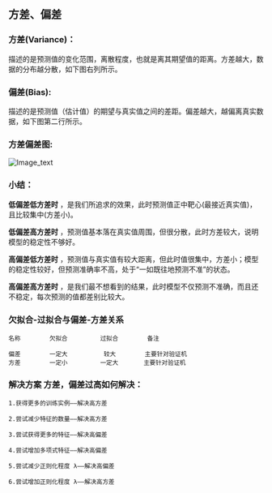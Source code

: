 
## 方差、偏差


### 方差(Variance)：
描述的是预测值的变化范围，离散程度，也就是离其期望值的距离。方差越大，数据的分布越分散，如下图右列所示。


### 偏差(Bias):
描述的是预测值（估计值）的期望与真实值之间的差距。偏差越大，越偏离真实数据，如下图第二行所示。


### 方差偏差图:

![Image_text](https://raw.githubusercontent.com/OneStepAndTwoSteps/data_mining_analysis/master/%E6%96%B9%E5%B7%AE%E3%80%81%E5%81%8F%E5%B7%AE/1-1.png)

### 小结：

__低偏差低方差时__ ，是我们所追求的效果，此时预测值正中靶心(最接近真实值)，且比较集中(方差小)。

__低偏差高方差时__ ，预测值基本落在真实值周围，但很分散，此时方差较大，说明模型的稳定性不够好。

__高偏差低方差时__ ，预测值与真实值有较大距离，但此时值很集中，方差小；模型的稳定性较好，但预测准确率不高，处于“一如既往地预测不准”的状态。

__高偏差高方差时__ ，是我们最不想看到的结果，此时模型不仅预测不准确，而且还不稳定，每次预测的值都差别比较大。


### 欠拟合-过拟合与偏差-方差关系

    名称        欠拟合         过拟合        备注

    偏差        一定大          较大        主要针对验证机
    方差        一定小         一定大       主要针对验证机


### 解决方案 方差，偏差过高如何解决：

    1.获得更多的训练实例——解决高方差 

    2.尝试减少特征的数量——解决高方差 

    3.尝试获得更多的特征——解决高偏差 

    4.尝试增加多项式特征——解决高偏差 

    5.尝试减少正则化程度 λ——解决高偏差

    6.尝试增加正则化程度 λ——解决高方差 

